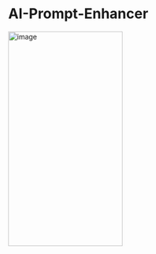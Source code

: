 # AI-Prompt-Enhancer

<img width="232" height="434" alt="image" src="https://github.com/user-attachments/assets/22d5bfcd-f6a6-4326-9903-205fb311bd42" />
